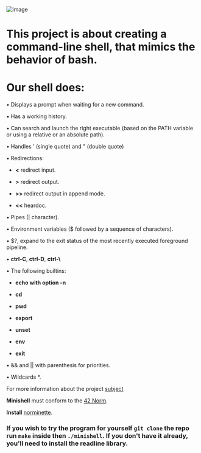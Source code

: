 ![image](https://github.com/user-attachments/assets/62d0b450-cca0-4a0b-b7e5-c975555ac3b7)


# This project is about creating a command-line shell, that mimics the behavior of bash.

# Our shell does:

• Displays a prompt when waiting for a new command.

• Has a working history.

• Can search and launch the right executable (based on the PATH variable or using a relative or an absolute path).

• Handles ’ (single quote) and  " (double quote)

• Redirections:

   - **<** redirect input.
   
   - **>** redirect output.
  
   - **>>** redirect output in append mode.

   - **<<** heardoc.

• Pipes (| character).

• Environment variables ($ followed by a sequence of characters).

• $?, expand to the exit status of the most recently executed foreground pipeline.

• **ctrl-C**, **ctrl-D**,  **ctrl-\\**

• The following builtins:

   - **echo with option -n**

   - **cd**

   - **pwd**

   - **export**

   - **unset**

   - **env**

   - **exit**

• && and || with parenthesis for priorities.

• Wildcards *.



For more information about the project [subject](https://cdn.intra.42.fr/pdf/pdf/138331/en.subject.pdf)

**Minishell** must conform to the [42 Norm](https://cdn.intra.42.fr/pdf/pdf/96987/en.norm.pdf).

**Install** [norminette](https://github.com/42School/norminette).


### If you wish to try the program for yourself `git clone` the repo run `make` inside then `./minishell`. If you don't have it already, you'll need to install the readline library.
